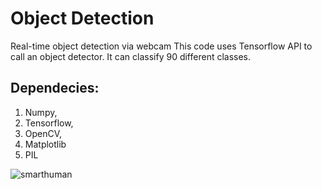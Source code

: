 # Object Detection
Real-time object detection via webcam
This code uses Tensorflow API to call an object detector. It can classify 90 different classes.

## Dependecies:
1) Numpy,
2) Tensorflow,
3) OpenCV,
4) Matplotlib
5) PIL


![smarthuman](https://user-images.githubusercontent.com/19553239/31105892-36acf590-a7b5-11e7-920b-0b89faca0db2.PNG)
